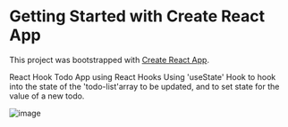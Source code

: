 # Getting Started with Create React App

This project was bootstrapped with [Create React App](https://github.com/facebook/create-react-app).

React Hook Todo App using React Hooks
Using 'useState' Hook to hook into the state of the 'todo-list'array to be updated,  and to set state for the value of a new todo.







![image](https://user-images.githubusercontent.com/48888775/120102590-c2b64380-c119-11eb-97b7-35fdaa4e01ad.png)
